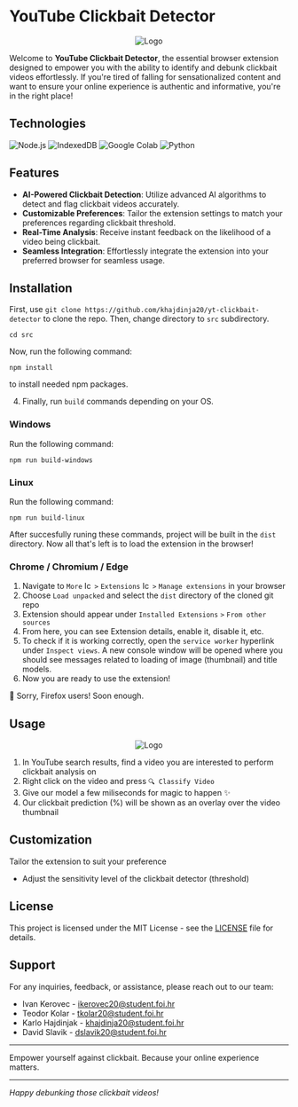# YouTube Clickbait Detector

<div align="center">
  <img src="https://i.imgur.com/PRGG7xS.jpeg" alt="Logo">
</div>

Welcome to **YouTube Clickbait Detector**, the essential browser extension designed to empower you with the ability to identify and debunk clickbait videos effortlessly.
If you're tired of falling for sensationalized content and want to ensure your online experience is authentic and informative, you're in the right place!

## Technologies
![Node.js](https://img.shields.io/badge/Node.js-339933?style=for-the-badge&logo=node.js&logoColor=white)
![IndexedDB](https://img.shields.io/badge/IndexedDB-0033cc?style=for-the-badge&logo=indexeddb&logoColor=white)
![Google Colab](https://img.shields.io/badge/Google%20Colab-F9AB00?style=for-the-badge&logo=google-colab&logoColor=white)
![Python](https://img.shields.io/badge/Python-3776AB?style=for-the-badge&logo=python&logoColor=white)

## Features

- **AI-Powered Clickbait Detection**: Utilize advanced AI algorithms to detect and flag clickbait videos accurately.
- **Customizable Preferences**: Tailor the extension settings to match your preferences regarding clickbait threshold.
- **Real-Time Analysis**: Receive instant feedback on the likelihood of a video being clickbait.
- **Seamless Integration**: Effortlessly integrate the extension into your preferred browser for seamless usage.

## Installation
First, use `git clone https://github.com/khajdinja20/yt-clickbait-detector` to clone the repo.
Then, change directory to `src` subdirectory.

```cd src```

Now, run the following command:

```npm install```

to install needed npm packages.

4. Finally, run `build` commands depending on your OS.

### Windows
Run the following command:

`npm run build-windows`

### Linux
Run the following command:

`npm run build-linux`

After succesfully runing these commands, project will be built in the `dist` directory.
Now all that's left is to load the extension in the browser!

### Chrome / Chromium / Edge
1. Navigate to `More` <img src="https://cdn-icons-png.flaticon.com/128/512/512142.png" alt="Icon" width="14" height="14"> `>` `Extensions` <img src="https://cdn-icons-png.flaticon.com/128/565/565505.png" alt="Icon" width="14" height="14"> `>` `Manage extensions` in your browser
2. Choose `Load unpacked` and select the `dist` directory of the cloned git repo
3. Extension should appear under `Installed Extensions` `>` `From other sources`
4. From here, you can see Extension details, enable it, disable it, etc.
5. To check if it is working correctly, open the `service worker` hyperlink under `Inspect views`. A new console window will be opened where you should see messages related to loading of image (thumbnail) and title models.
6. Now you are ready to use the extension!

🦊 Sorry, Firefox users! Soon enough.

## Usage

<div align="center">
  <img src="https://i.imgur.com/NYr86Fj.jpeg" alt="Logo">
</div>

1. In YouTube search results, find a video you are interested to perform clickbait analysis on
2. Right click on the video and press `🔍 Classify Video`
3. Give our model a few miliseconds for magic to happen ✨
4. Our clickbait prediction (%) will be shown as an overlay over the video thumbnail

## Customization

Tailor the extension to suit your preference
- Adjust the sensitivity level of the clickbait detector (threshold)

## License

This project is licensed under the MIT License - see the [LICENSE](LICENSE) file for details.

## Support

For any inquiries, feedback, or assistance, please reach out to our team:
- Ivan Kerovec - ikerovec20@student.foi.hr
- Teodor Kolar - tkolar20@student.foi.hr
- Karlo Hajdinjak - khajdinja20@student.foi.hr
- David Slavik - dslavik20@student.foi.hr

---

Empower yourself against clickbait. Because your online experience matters.

---

*Happy debunking those clickbait videos!*
